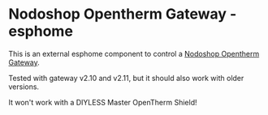 # Nodoshop Opentherm Gateway - esphome
This is an external esphome component to control a [Nodoshop Opentherm Gateway](https://www.nodo-shop.nl/nl/48-opentherm-gateway).

Tested with gateway v2.10 and v2.11, but it should also work with older versions.

It won't work with a DIYLESS Master OpenTherm Shield!
